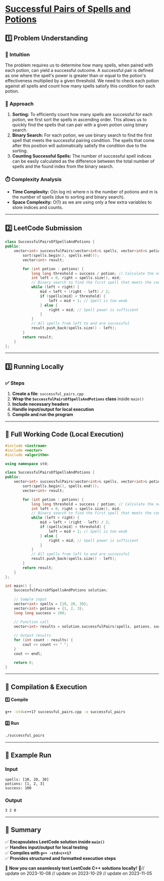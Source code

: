 # **[Successful Pairs of Spells and Potions](https://leetcode.com/problems/successful-pairs-of-spells-and-potions/description/)**  

## **1️⃣ Problem Understanding**  
### **📌 Intuition**  
The problem requires us to determine how many spells, when paired with each potion, can yield a successful outcome. A successful pair is defined as one where the spell's power is greater than or equal to the potion's effectiveness multiplied by a given threshold. We need to check each potion against all spells and count how many spells satisfy this condition for each potion. 

### **🚀 Approach**  
1. **Sorting:** To efficiently count how many spells are successful for each potion, we first sort the spells in ascending order. This allows us to quickly find the spells that can pair with a given potion using binary search.
2. **Binary Search:** For each potion, we use binary search to find the first spell that meets the successful pairing condition. The spells that come after this position will automatically satisfy the condition due to the sorting.
3. **Counting Successful Spells:** The number of successful spell indices can be easily calculated as the difference between the total number of spells and the found index from the binary search. 

### **⏱️ Complexity Analysis**  
- **Time Complexity:** O(n log m) where n is the number of potions and m is the number of spells (due to sorting and binary search).
- **Space Complexity:** O(1) as we are using only a few extra variables to store indices and counts.

---  

## **2️⃣ LeetCode Submission**  
```cpp
class SuccessfulPairsOfSpellsAndPotions {
public:
    vector<int> successfulPairs(vector<int>& spells, vector<int>& potions, long long success) {
        sort(spells.begin(), spells.end());
        vector<int> result;

        for (int potion : potions) {
            long long threshold = success / potion; // Calculate the necessary spell power
            int left = 0, right = spells.size(), mid;
            // Binary search to find the first spell that meets the condition
            while (left < right) {
                mid = left + (right - left) / 2;
                if (spells[mid] < threshold) {
                    left = mid + 1; // Spell is too weak
                } else {
                    right = mid; // Spell power is sufficient
                }
            }
            // All spells from left to end are successful
            result.push_back(spells.size() - left);
        }
        return result;
    }
}; 
```  

---  

## **3️⃣ Running Locally**  
### **✅ Steps**  
1. **Create a file**: `successful_pairs.cpp`  
2. **Wrap the `SuccessfulPairsOfSpellsAndPotions` class** inside `main()`  
3. **Include necessary headers**  
4. **Handle input/output for local execution**  
5. **Compile and run the program**  

---  

## **📝 Full Working Code (Local Execution)**  
```cpp
#include <iostream>
#include <vector>
#include <algorithm>

using namespace std;

class SuccessfulPairsOfSpellsAndPotions {
public:
    vector<int> successfulPairs(vector<int>& spells, vector<int>& potions, long long success) {
        sort(spells.begin(), spells.end());
        vector<int> result;

        for (int potion : potions) {
            long long threshold = success / potion; // Calculate the necessary spell power
            int left = 0, right = spells.size(), mid;
            // Binary search to find the first spell that meets the condition
            while (left < right) {
                mid = left + (right - left) / 2;
                if (spells[mid] < threshold) {
                    left = mid + 1; // Spell is too weak
                } else {
                    right = mid; // Spell power is sufficient
                }
            }
            // All spells from left to end are successful
            result.push_back(spells.size() - left);
        }
        return result;
    }
};

int main() {
    SuccessfulPairsOfSpellsAndPotions solution;
    
    // Sample input
    vector<int> spells = {10, 20, 30};
    vector<int> potions = {1, 2, 3};
    long long success = 100;

    // Function call
    vector<int> results = solution.successfulPairs(spells, potions, success);
    
    // Output results
    for (int count : results) {
        cout << count << " ";
    }
    cout << endl;

    return 0;
}
```  

---  

## **🔧 Compilation & Execution**  
#### **1️⃣ Compile**  
```bash
g++ -std=c++17 successful_pairs.cpp -o successful_pairs
```  

#### **2️⃣ Run**  
```bash
./successful_pairs
```  

---  

## **🎯 Example Run**  
### **Input**  
```
spells: [10, 20, 30]
potions: [1, 2, 3]
success: 100
```  
### **Output**  
```
3 2 0 
```  

---  

## **📌 Summary**  
✅ **Encapsulates LeetCode solution inside `main()`**  
✅ **Handles input/output for local testing**  
✅ **Compiles with `g++ -std=c++17`**  
✅ **Provides structured and formatted execution steps**  

🚀 **Now you can seamlessly test LeetCode C++ solutions locally!** 🚀// update on 2023-10-08
// update on 2023-10-29
// update on 2023-11-05
